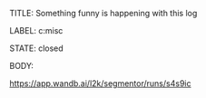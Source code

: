 TITLE:
Something funny is happening with this log

LABEL:
c:misc

STATE:
closed

BODY:

https://app.wandb.ai/l2k/segmentor/runs/s4s9ic

